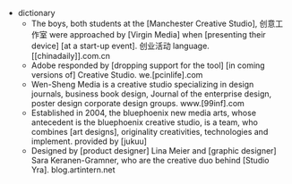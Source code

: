 - dictionary 
    - The boys, both students at the [Manchester Creative Studio], 创意工作室 were approached by [Virgin Media] when [presenting their device] [at a start-up event]. 创业活动 language.[[chinadaily]].com.cn
    - Adobe responded by [dropping support for the tool] [in coming versions of] Creative Studio. we.[pcinlife].com
    - Wen-Sheng Media is a creative studio specializing in design journals, business book design, Journal of the enterprise design, poster design corporate design groups. www.[99inf].com
    - Established in 2004, the bluephoenix new media arts, whose antecedent is the bluephoenix creative studio, is a team, who combines [art designs], originality creativities, technologies and implement. provided by [jukuu]
    - Designed by [product designer] Lina Meier and [graphic designer] Sara Keranen-Gramner, who are the creative duo behind [Studio Yra]. blog.artintern.net
